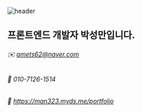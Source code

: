 ![header](https://capsule-render.vercel.app/api?type=waving&color=auto&height=100&section=header&text=Sungman's%20Git&fontSize=40&fontAlign=80&stroke=000000)

## 프론트엔드 개발자 박성만입니다.

###### :envelope: amets62@naver.com
###### :iphone: 010-7126-1514
###### :bookmark_tabs: https://man323.myds.me/portfolio
